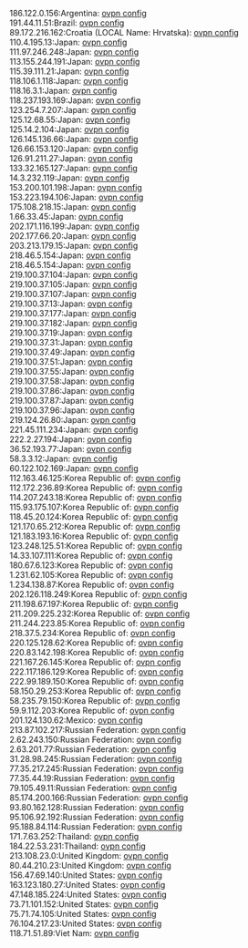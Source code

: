 186.122.0.156:Argentina: [ovpn config](vpn/186_122_0_156.ovpn)  
191.44.11.51:Brazil: [ovpn config](vpn/191_44_11_51.ovpn)  
89.172.216.162:Croatia (LOCAL Name: Hrvatska): [ovpn config](vpn/89_172_216_162.ovpn)  
110.4.195.13:Japan: [ovpn config](vpn/110_4_195_13.ovpn)  
111.97.246.248:Japan: [ovpn config](vpn/111_97_246_248.ovpn)  
113.155.244.191:Japan: [ovpn config](vpn/113_155_244_191.ovpn)  
115.39.111.21:Japan: [ovpn config](vpn/115_39_111_21.ovpn)  
118.106.1.118:Japan: [ovpn config](vpn/118_106_1_118.ovpn)  
118.16.3.1:Japan: [ovpn config](vpn/118_16_3_1.ovpn)  
118.237.193.169:Japan: [ovpn config](vpn/118_237_193_169.ovpn)  
123.254.7.207:Japan: [ovpn config](vpn/123_254_7_207.ovpn)  
125.12.68.55:Japan: [ovpn config](vpn/125_12_68_55.ovpn)  
125.14.2.104:Japan: [ovpn config](vpn/125_14_2_104.ovpn)  
126.145.136.66:Japan: [ovpn config](vpn/126_145_136_66.ovpn)  
126.66.153.120:Japan: [ovpn config](vpn/126_66_153_120.ovpn)  
126.91.211.27:Japan: [ovpn config](vpn/126_91_211_27.ovpn)  
133.32.165.127:Japan: [ovpn config](vpn/133_32_165_127.ovpn)  
14.3.232.119:Japan: [ovpn config](vpn/14_3_232_119.ovpn)  
153.200.101.198:Japan: [ovpn config](vpn/153_200_101_198.ovpn)  
153.223.194.106:Japan: [ovpn config](vpn/153_223_194_106.ovpn)  
175.108.218.15:Japan: [ovpn config](vpn/175_108_218_15.ovpn)  
1.66.33.45:Japan: [ovpn config](vpn/1_66_33_45.ovpn)  
202.171.116.199:Japan: [ovpn config](vpn/202_171_116_199.ovpn)  
202.177.66.20:Japan: [ovpn config](vpn/202_177_66_20.ovpn)  
203.213.179.15:Japan: [ovpn config](vpn/203_213_179_15.ovpn)  
218.46.5.154:Japan: [ovpn config](vpn/218_46_5_154.ovpn)  
218.46.5.154:Japan: [ovpn config](vpn/218_46_5_154.ovpn)  
219.100.37.104:Japan: [ovpn config](vpn/219_100_37_104.ovpn)  
219.100.37.105:Japan: [ovpn config](vpn/219_100_37_105.ovpn)  
219.100.37.107:Japan: [ovpn config](vpn/219_100_37_107.ovpn)  
219.100.37.13:Japan: [ovpn config](vpn/219_100_37_13.ovpn)  
219.100.37.177:Japan: [ovpn config](vpn/219_100_37_177.ovpn)  
219.100.37.182:Japan: [ovpn config](vpn/219_100_37_182.ovpn)  
219.100.37.19:Japan: [ovpn config](vpn/219_100_37_19.ovpn)  
219.100.37.31:Japan: [ovpn config](vpn/219_100_37_31.ovpn)  
219.100.37.49:Japan: [ovpn config](vpn/219_100_37_49.ovpn)  
219.100.37.51:Japan: [ovpn config](vpn/219_100_37_51.ovpn)  
219.100.37.55:Japan: [ovpn config](vpn/219_100_37_55.ovpn)  
219.100.37.58:Japan: [ovpn config](vpn/219_100_37_58.ovpn)  
219.100.37.86:Japan: [ovpn config](vpn/219_100_37_86.ovpn)  
219.100.37.87:Japan: [ovpn config](vpn/219_100_37_87.ovpn)  
219.100.37.96:Japan: [ovpn config](vpn/219_100_37_96.ovpn)  
219.124.26.80:Japan: [ovpn config](vpn/219_124_26_80.ovpn)  
221.45.111.234:Japan: [ovpn config](vpn/221_45_111_234.ovpn)  
222.2.27.194:Japan: [ovpn config](vpn/222_2_27_194.ovpn)  
36.52.193.77:Japan: [ovpn config](vpn/36_52_193_77.ovpn)  
58.3.3.12:Japan: [ovpn config](vpn/58_3_3_12.ovpn)  
60.122.102.169:Japan: [ovpn config](vpn/60_122_102_169.ovpn)  
112.163.46.125:Korea Republic of: [ovpn config](vpn/112_163_46_125.ovpn)  
112.172.236.89:Korea Republic of: [ovpn config](vpn/112_172_236_89.ovpn)  
114.207.243.18:Korea Republic of: [ovpn config](vpn/114_207_243_18.ovpn)  
115.93.175.107:Korea Republic of: [ovpn config](vpn/115_93_175_107.ovpn)  
118.45.20.124:Korea Republic of: [ovpn config](vpn/118_45_20_124.ovpn)  
121.170.65.212:Korea Republic of: [ovpn config](vpn/121_170_65_212.ovpn)  
121.183.193.16:Korea Republic of: [ovpn config](vpn/121_183_193_16.ovpn)  
123.248.125.51:Korea Republic of: [ovpn config](vpn/123_248_125_51.ovpn)  
14.33.107.111:Korea Republic of: [ovpn config](vpn/14_33_107_111.ovpn)  
180.67.6.123:Korea Republic of: [ovpn config](vpn/180_67_6_123.ovpn)  
1.231.62.105:Korea Republic of: [ovpn config](vpn/1_231_62_105.ovpn)  
1.234.138.87:Korea Republic of: [ovpn config](vpn/1_234_138_87.ovpn)  
202.126.118.249:Korea Republic of: [ovpn config](vpn/202_126_118_249.ovpn)  
211.198.67.197:Korea Republic of: [ovpn config](vpn/211_198_67_197.ovpn)  
211.209.225.232:Korea Republic of: [ovpn config](vpn/211_209_225_232.ovpn)  
211.244.223.85:Korea Republic of: [ovpn config](vpn/211_244_223_85.ovpn)  
218.37.5.234:Korea Republic of: [ovpn config](vpn/218_37_5_234.ovpn)  
220.125.128.62:Korea Republic of: [ovpn config](vpn/220_125_128_62.ovpn)  
220.83.142.198:Korea Republic of: [ovpn config](vpn/220_83_142_198.ovpn)  
221.167.26.145:Korea Republic of: [ovpn config](vpn/221_167_26_145.ovpn)  
222.117.186.129:Korea Republic of: [ovpn config](vpn/222_117_186_129.ovpn)  
222.99.189.150:Korea Republic of: [ovpn config](vpn/222_99_189_150.ovpn)  
58.150.29.253:Korea Republic of: [ovpn config](vpn/58_150_29_253.ovpn)  
58.235.79.150:Korea Republic of: [ovpn config](vpn/58_235_79_150.ovpn)  
59.9.112.203:Korea Republic of: [ovpn config](vpn/59_9_112_203.ovpn)  
201.124.130.62:Mexico: [ovpn config](vpn/201_124_130_62.ovpn)  
213.87.102.217:Russian Federation: [ovpn config](vpn/213_87_102_217.ovpn)  
2.62.243.150:Russian Federation: [ovpn config](vpn/2_62_243_150.ovpn)  
2.63.201.77:Russian Federation: [ovpn config](vpn/2_63_201_77.ovpn)  
31.28.98.245:Russian Federation: [ovpn config](vpn/31_28_98_245.ovpn)  
77.35.217.245:Russian Federation: [ovpn config](vpn/77_35_217_245.ovpn)  
77.35.44.19:Russian Federation: [ovpn config](vpn/77_35_44_19.ovpn)  
79.105.49.11:Russian Federation: [ovpn config](vpn/79_105_49_11.ovpn)  
85.174.200.166:Russian Federation: [ovpn config](vpn/85_174_200_166.ovpn)  
93.80.162.128:Russian Federation: [ovpn config](vpn/93_80_162_128.ovpn)  
95.106.92.192:Russian Federation: [ovpn config](vpn/95_106_92_192.ovpn)  
95.188.84.114:Russian Federation: [ovpn config](vpn/95_188_84_114.ovpn)  
171.7.63.252:Thailand: [ovpn config](vpn/171_7_63_252.ovpn)  
184.22.53.231:Thailand: [ovpn config](vpn/184_22_53_231.ovpn)  
213.108.23.0:United Kingdom: [ovpn config](vpn/213_108_23_0.ovpn)  
80.44.210.23:United Kingdom: [ovpn config](vpn/80_44_210_23.ovpn)  
156.47.69.140:United States: [ovpn config](vpn/156_47_69_140.ovpn)  
163.123.180.27:United States: [ovpn config](vpn/163_123_180_27.ovpn)  
47.148.185.224:United States: [ovpn config](vpn/47_148_185_224.ovpn)  
73.71.101.152:United States: [ovpn config](vpn/73_71_101_152.ovpn)  
75.71.74.105:United States: [ovpn config](vpn/75_71_74_105.ovpn)  
76.104.217.23:United States: [ovpn config](vpn/76_104_217_23.ovpn)  
118.71.51.89:Viet Nam: [ovpn config](vpn/118_71_51_89.ovpn)  
